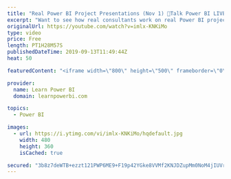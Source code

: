 ```yaml
---
title: "Real Power BI Project Presentations (Nov 1) 🔴Talk Power BI LIVE (Subscribe & Join)"
excerpt: "Want to see how real consultants work on real Power BI projects? Join us LIVE and watch the project presentations by Power BI Professionals in our Pro+ program.  👉 Want to become a successful Power BI Consultant? Check out our Pro+ Program at https://www.LearnPowerBI.com/proplus 👉 For more info on"
originalUrl: https://youtube.com/watch?v=imlx-KNKiMo
type: video
price: Free
length: PT1H28M57S
publishedDateTime: 2019-09-13T11:49:44Z
heat: 50

featuredContent: "<iframe width=\"800\" height=\"500\" frameborder=\"0\" src=\"https://www.youtube.com/embed/imlx-KNKiMo\" allow=\"accelerometer; autoplay; encrypted-media; gyroscope; picture-in-picture\" allowfullscreen></iframe>"

provider:
  name: Learn Power BI
  domain: learnpowerbi.com

topics:
  - Power BI

images:
  - url: https://i.ytimg.com/vi/imlx-KNKiMo/hqdefault.jpg
    width: 480
    height: 360
    isCached: true

secured: "3b8z7deWTB+ezzt121PWP6ME9+F19p42YGke8VVMf2KNJDZupMm0NoM4jIUVrv3QCoB683qzXC9gdYcN1EDoFAA51HWGMoMFzmp3g9yJVpdsl8pX0yMdurZhfy2TwpFOPGr/gYmxRCBmlW26xizOLbYhvZ+sWp0ux//EhP+pxak04iMFRnwsRiWEtJU4/b/KDEvxaoGobTs+zYvol00NOeVpbu2Epdq4PwGtYM1oeA9PyZDbKQxE8LcLCPoczdPYauiULHGuY0Igu2jqaguD+nae1R3tRKtLq5dzgVmhs753lPPaLaGPht7fXG+B0dtp+o3QODh6yD57q8ZOREfw9/vaRBpD2wMNyyDr9fsQxLgD/048o9v7kkhyiAFs+8vLa+/0w0pbpOLzv5gpRO1V/cnX1PnvgoUWF0CMksWgZpQ=;9tMo2DlXgRNlIobhHITK2w=="
---
```


